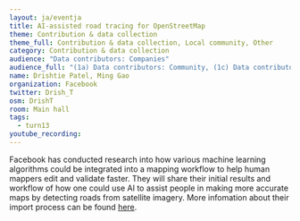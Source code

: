 ```yaml
---
layout: ja/eventja
title: AI-assisted road tracing for OpenStreetMap
theme: Contribution & data collection
theme_full: Contribution & data collection, Local community, Other
category: Contribution & data collection
audience: "Data contributors: Companies"
audience_full: "(1a) Data contributors: Community, (1c) Data contributors: Companies (data feedback, driven by need of data...), (2a) Data users: Commercial, (2b) Data users: Non-profit and public service, (2c) Data users: Personal"
name: Drishtie Patel, Ming Gao
organization: Facebook
twitter: Drish_T
osm: DrishT
room: Main hall
tags:
  - turn13
youtube_recording:
---
```

Facebook has conducted research into how various machine learning algorithms could be integrated into a mapping workflow to help human mappers edit and validate faster. They will share their initial results and workflow of how one could use AI to assist people in making more accurate maps by detecting roads from satellite imagery. More infomation about their import process can be found [here](https://wiki.openstreetmap.org/wiki/AI-Assisted_Road_Tracing).

